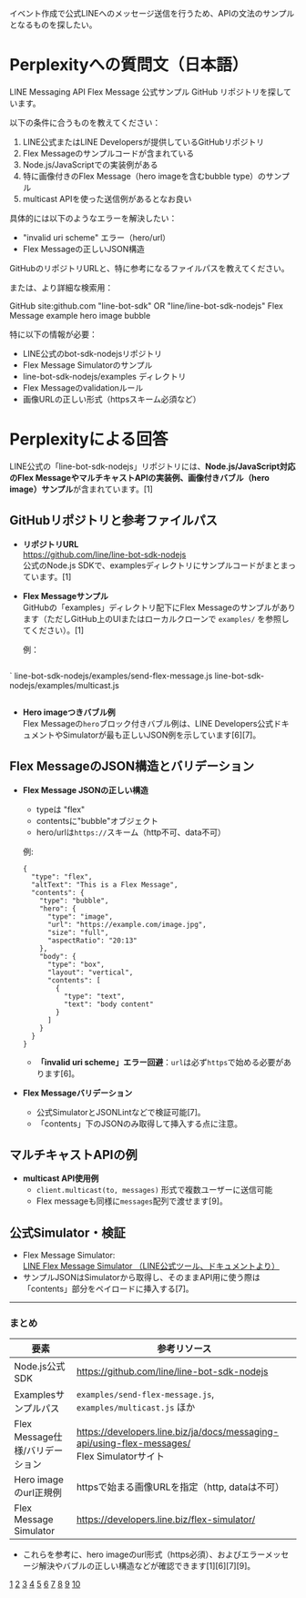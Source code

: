 イベント作成で公式LINEへのメッセージ送信を行うため、APIの文法のサンプルとなるものを探したい。

# Perplexityへの質問文（日本語）
  LINE Messaging API Flex Message 公式サンプル GitHub リポジトリを探しています。

  以下の条件に合うものを教えてください：
  1. LINE公式またはLINE Developersが提供しているGitHubリポジトリ
  2. Flex Messageのサンプルコードが含まれている
  3. Node.js/JavaScriptでの実装例がある
  4. 特に画像付きのFlex Message（hero imageを含むbubble type）のサンプル
  5. multicast APIを使った送信例があるとなお良い

  具体的には以下のようなエラーを解決したい：
  - "invalid uri scheme" エラー（hero/url）
  - Flex Messageの正しいJSON構造

  GitHubのリポジトリURLと、特に参考になるファイルパスを教えてください。

  または、より詳細な検索用：

  GitHub site:github.com "line-bot-sdk" OR "line/line-bot-sdk-nodejs" Flex Message example hero image bubble

  特に以下の情報が必要：
  - LINE公式のbot-sdk-nodejsリポジトリ
  - Flex Message Simulatorのサンプル
  - line-bot-sdk-nodejs/examples ディレクトリ
  - Flex Messageのvalidationルール
  - 画像URLの正しい形式（httpsスキーム必須など）

# Perplexityによる回答
LINE公式の「line-bot-sdk-nodejs」リポジトリには、**Node.js/JavaScript対応のFlex MessageやマルチキャストAPIの実装例、画像付きバブル（hero image）サンプル**が含まれています。[1]

## GitHubリポジトリと参考ファイルパス

- **リポジトリURL**  
  https://github.com/line/line-bot-sdk-nodejs  
  公式のNode.js SDKで、examplesディレクトリにサンプルコードがまとまっています。[1]

- **Flex Messageサンプル**  
  GitHubの「examples」ディレクトリ配下にFlex Messageのサンプルがあります（ただしGitHub上のUIまたはローカルクローンで `examples/` を参照してください）。[1]

  例：
  ```
`
line-bot-sdk-nodejs/examples/send-flex-message.js
line-bot-sdk-nodejs/examples/multicast.js
```
  ```

- **Hero imageつきバブル例**  
  Flex Messageの`hero`ブロック付きバブル例は、LINE Developers公式ドキュメントやSimulatorが最も正しいJSON例を示しています[6][7]。

## Flex MessageのJSON構造とバリデーション

- **Flex Message JSONの正しい構造**
  - typeは "flex"
  - contentsに"bubble"オブジェクト
  - hero/urlは`https://`スキーム（http不可、data不可）

  例:
  ```
  {
    "type": "flex",
    "altText": "This is a Flex Message",
    "contents": {
      "type": "bubble",
      "hero": {
        "type": "image",
        "url": "https://example.com/image.jpg",
        "size": "full",
        "aspectRatio": "20:13"
      },
      "body": {
        "type": "box",
        "layout": "vertical",
        "contents": [
          {
            "type": "text",
            "text": "body content"
          }
        ]
      }
    }
  }
  ```
  - **「invalid uri scheme」エラー回避**：`url`は必ず`https`で始める必要があります[6]。

- **Flex Messageバリデーション**
  - 公式SimulatorとJSONLintなどで検証可能[7]。
  - 「contents」下のJSONのみ取得して挿入する点に注意。

## マルチキャストAPIの例

- **multicast API使用例**
  - `client.multicast(to, messages)` 形式で複数ユーザーに送信可能
  - Flex messageも同様に`messages`配列で渡せます[9]。

## 公式Simulator・検証

- Flex Message Simulator:  
  [LINE Flex Message Simulator （LINE公式ツール、ドキュメントより）](https://developers.line.biz/flex-simulator/)
- サンプルJSONはSimulatorから取得し、そのままAPI用に使う際は「contents」部分をペイロードに挿入する[7]。

---

### まとめ

| 要素                           | 参考リソース                                                                                         |
|-------------------------------|------------------------------------------------------------------------------------------------------|
| Node.js公式SDK                | https://github.com/line/line-bot-sdk-nodejs                                                          |
| Examplesサンプルパス           | `examples/send-flex-message.js`, `examples/multicast.js` ほか                                        |
| Flex Message仕様/バリデーション | https://developers.line.biz/ja/docs/messaging-api/using-flex-messages/ <br> Flex Simulatorサイト     |
| Hero imageのurl正規例           | httpsで始まる画像URLを指定（http, dataは不可）                                                      |
| Flex Message Simulator         | https://developers.line.biz/flex-simulator/                                                         |

- これらを参考に、hero imageのurl形式（https必須）、およびエラーメッセージ解決やバブルの正しい構造などが確認できます[1][6][7][9]。

[1](https://github.com/line/line-bot-sdk-nodejs)
[2](https://github.com/line/line-bot-sdk-nodejs/releases)
[3](https://line.github.io/line-bot-sdk-nodejs/getting-started/basic-usage.html)
[4](https://line.github.io/line-bot-sdk-nodejs/getting-started/install.html)
[5](https://qiita.com/GorillaSwe/items/fb261d07643e678bc6ff)
[6](https://qiita.com/daitasu/items/4a560818aaeb171f5362)
[7](https://knowledge.littlehelp.co.jp/chatbot/message/flex-message)
[8](https://qiita.com/nozomiyamada/items/4ac398159cdcf2f92056)
[9](https://qiita.com/ufoo68/items/ea923025e7989ff5af3d)
[10](https://zenn.dev/nbstsh/scraps/5768448b6a378a)
